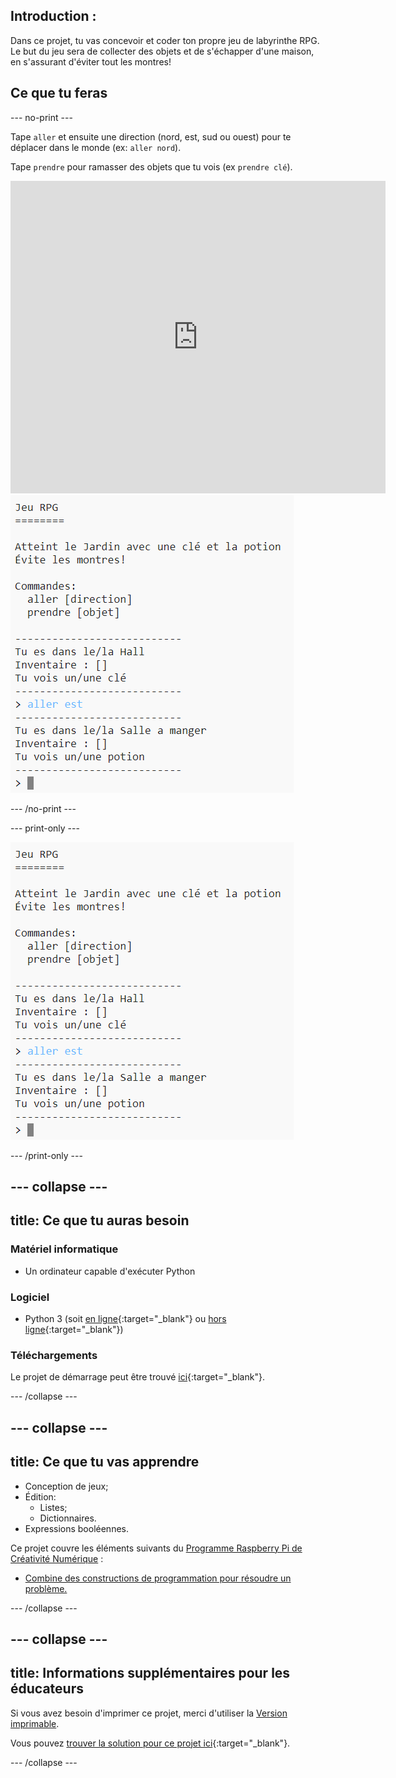 ## Introduction :

Dans ce projet, tu vas concevoir et coder ton propre jeu de labyrinthe RPG. Le but du jeu sera de collecter des objets et de s'échapper d'une maison, en s'assurant d'éviter tout les montres!

## Ce que tu feras

--- no-print ---

Tape `aller` et ensuite une direction (nord, est, sud ou ouest) pour te déplacer dans le monde (ex: `aller nord`).

Tape `prendre` pour ramasser des objets que tu vois (ex `prendre clé`).

<div class="trinket">
  <iframe src="https://trinket.io/embed/python/1bea9bd489?outputOnly=true&start=result" width="600" height="500" frameborder="0" marginwidth="0" marginheight="0" allowfullscreen>
  </iframe>
  <img src="images/rpg-finished.png">
</div>

--- /no-print ---

--- print-only ---

![projet terminé](images/rpg-finished.png)

--- /print-only ---

--- collapse ---
---
title: Ce que tu auras besoin
---
### Matériel informatique

+ Un ordinateur capable d'exécuter Python

### Logiciel

+ Python 3 (soit [en ligne](https://trinket.io/){:target="_blank"} ou [hors ligne](https://www.python.org/downloads/){:target="_blank"})

### Téléchargements

Le projet de démarrage peut être trouvé [ici](http://rpf.io/p/fr-FR/rpg-go){:target="_blank"}.

--- /collapse ---

--- collapse ---
---
title: Ce que tu vas apprendre
---
+ Conception de jeux;
+ Édition: 
    + Listes;
    + Dictionnaires.
+ Expressions booléennes.

Ce projet couvre les éléments suivants du [Programme Raspberry Pi de Créativité Numérique](http://rpf.io/curriculum) :

+ [Combine des constructions de programmation pour résoudre un problème.](https://www.raspberrypi.org/curriculum/programming/builder)

--- /collapse ---

--- collapse ---
---
title: Informations supplémentaires pour les éducateurs
---
Si vous avez besoin d'imprimer ce projet, merci d'utiliser la [Version imprimable](https://projects.raspberrypi.org/fr-FR/projects/rpg/print).

Vous pouvez [trouver la solution pour ce projet ici](http://rpf.io/p/fr-FR/rpg-get){:target="_blank"}.

--- /collapse ---